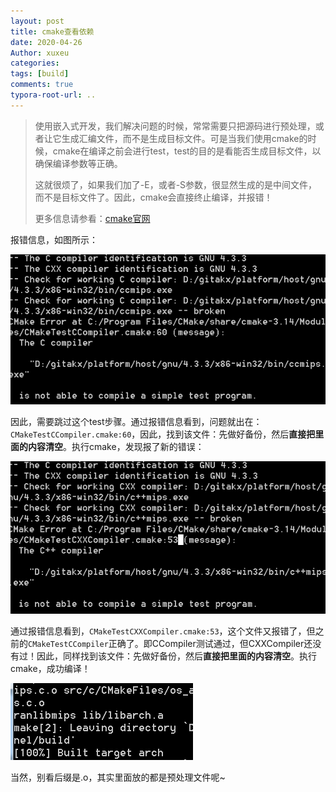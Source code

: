 ```yaml
---
layout: post
title: cmake查看依赖
date: 2020-04-26
Author: xuxeu
categories: 
tags: [build]
comments: true
typora-root-url: ..
---
```


> 使用嵌入式开发，我们解决问题的时候，常常需要只把源码进行预处理，或者让它生成汇编文件，而不是生成目标文件。可是当我们使用cmake的时候，cmake在编译之前会进行test，test的目的是看能否生成目标文件，以确保编译参数等正确。
>
> 这就很烦了，如果我们加了-E，或者-S参数，很显然生成的是中间文件，而不是目标文件了。因此，cmake会直接终止编译，并报错！
>
> 更多信息请参看：[cmake官网](https://cmake.org/cmake/help)

报错信息，如图所示：

![1](/images/2020-04-26-cmake-pre/1.bmp)

因此，需要跳过这个test步骤。通过报错信息看到，问题就出在：`CMakeTestCCompiler.cmake:60`，因此，找到该文件：先做好备份，然后**直接把里面的内容清空**。执行cmake，发现报了新的错误：

![2](/images/2020-04-26-cmake-pre/2.bmp)

通过报错信息看到，`CMakeTestCXXCompiler.cmake:53`，这个文件又报错了，但之前的`CMakeTestCCompiler`正确了。即CCompiler测试通过，但CXXCompiler还没有过！因此，同样找到该文件：先做好备份，然后**直接把里面的内容清空**。执行cmake，成功编译！

![3](/images/2020-04-26-cmake-pre/3.bmp)

当然，别看后缀是.o，其实里面放的都是预处理文件呢~
